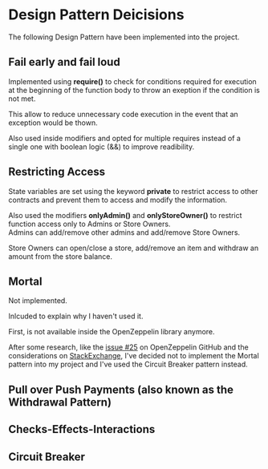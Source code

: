 # Design Pattern Deicisions

The following Design Pattern have been implemented into the project.

## Fail early and fail loud

Implemented using **require()** to check for conditions required for execution at the beginning of the function body to throw an exeption if the condition is not met.  

This allow to reduce unnecessary code execution in the event that an exception would be thown.

Also used inside modifiers and opted for multiple requires instead of a single one with boolean logic (&&) to improve readibility.

## Restricting Access

State variables are set using the keyword **private** to restrict access to other contracts and prevent them to access and modify the information.

Also used the modifiers **onlyAdmin()** and **onlyStoreOwner()** to restrict function access only to Admins or Store Owners.  
Admins can add/remove other admins and add/remove Store Owners.  

Store Owners can open/close a store, add/remove an item and withdraw an amount from the store balance.

## Mortal

Not implemented.  

Inlcuded to explain why I haven't used it.

First, is not available inside the OpenZeppelin library anymore.

After some research, like the [issue #25](https://github.com/OpenZeppelin/openzeppelin-contracts-ethereum-package/issues/25) on OpenZeppelin GitHub and the considerations on [StackExchange](https://ethereum.stackexchange.com/questions/59780/is-selfdestruct-a-good-practice), I've decided not to implement the Mortal pattern into my project and I've used the Circuit Breaker pattern instead.

## Pull over Push Payments (also known as the Withdrawal Pattern)

## Checks-Effects-Interactions 

## Circuit Breaker


